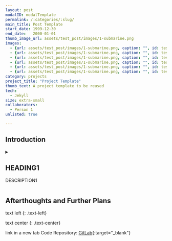 ```yaml
---
layout: post
modalID: modalTemplate
permalink: /:categories/:slug/
main_title: Post Template
start_date: 1999-12-30
end_date:   2000-01-01
thumb_image_url: assets/test_post/images/1-submarine.png
images:
  - {url: assets/test_post/images/1-submarine.png, caption: "", id: test-image-1}
  - {url: assets/test_post/images/1-submarine.png, caption: "", id: test-image-2}
  - {url: assets/test_post/images/1-submarine.png, caption: "", id: test-image-3}
  - {url: assets/test_post/images/1-submarine.png, caption: "", id: test-image-4}
  - {url: assets/test_post/images/1-submarine.png, caption: "", id: test-image-5}
  - {url: assets/test_post/images/1-submarine.png, caption: "", id: test-image-6}
category: projects
project_title: "Project Template"
thumb_text: A project template to be reused
tech:
  - Jekyll
size: extra-small
collaborators:
  - Person 1
unlisted: true

---
```


<div class="post-content-markdown">

## Introduction

<details><summary><h2>HEADING1</h2>
  <p>DESCRIPTION1</p>
</summary>

### Goals
### Implementation
### Obstacles
### Results

</details>

## Afterthoughts and Further Plans

text left
{: .text-left}

text center
{: .text-center}

link in a new tab
Code Repository: [GitLab](https://gitlab.com/LinasKo){:target="_blank"}

</div>
